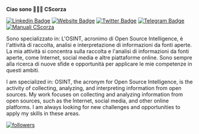 **Ciao sono 🕵🏻‍♂️ CScorza**

[![Linkedin Badge](https://img.shields.io/badge/-LinkedIn-0e76a8?style=flat-square&logo=Linkedin&logoColor=white)](https://www.linkedin.com/in/cscorza/)
[![Website Badge](https://img.shields.io/badge/Website-3b5998?style=flat-square&logo=mozilla&logoColor=white)](https://cscorza.github.io/CScorza/)
[![Twitter Badge](https://img.shields.io/badge/-Twitter-00acee?style=flat-square&logo=Twitter&logoColor=white)](https://twitter.com/CScorzaOSINT)
[![Telegram Badge](https://img.shields.io/badge/-Telegram-0088cc?style=flat-square&logo=Telegram&logoColor=white)](https://t.me/CScorzaOSINT)
[![**Manuali CScorza**](https://img.shields.io/badge/CScorza-Manuali-green)](https://drive.google.com/drive/folders/14jbOwS4GBSJhXP2BJk-TFCSMIzbZLBlj?usp=share_link)

Sono specializzato in:
L'OSINT, acronimo di Open Source Intelligence, è l'attività di raccolta, analisi e interpretazione di informazioni da fonti aperte. 
La mia attività si concentra sulla raccolta e l'analisi di informazioni da fonti aperte, come Internet, social media e altre piattaforme online. 
Sono sempre alla ricerca di nuove sfide e opportunità per applicare le mie competenze in questi ambiti.

I am specialized in:
OSINT, the acronym for Open Source Intelligence, is the activity of collecting, analyzing, and interpreting information from open sources.
My work focuses on collecting and analyzing information from open sources, such as the Internet, social media, and other online platforms.
I am always looking for new challenges and opportunities to apply my skills in these areas.

<a href="https://github.com/CScorza?tab=followers">
         <img alt="followers" title="Follow me on Github for Updates" src="https://custom-icon-badges.demolab.com/github/followers/CScorza?color=236ad3&labelColor=1155ba&style=for-the-badge&logo=person-add&label=Follow&logoColor=white"/></a>
